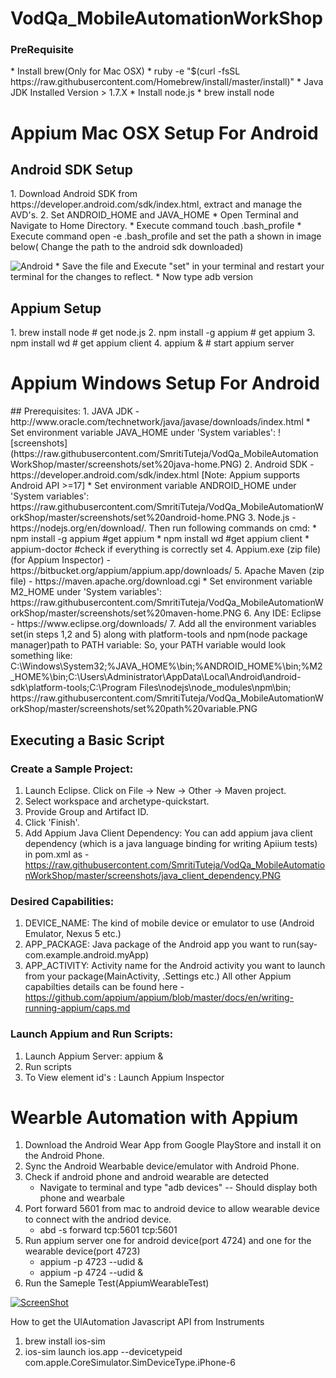 # VodQa_MobileAutomationWorkShop

<h3>PreRequisite</h3>
* Install brew(Only for Mac OSX)
  * ruby -e "$(curl -fsSL https://raw.githubusercontent.com/Homebrew/install/master/install)"
* Java JDK Installed Version > 1.7.X
* Install node.js 
   * brew install node

<h1> Appium Mac OSX Setup For Android</h1>
  <h2> Android SDK Setup </h2>
 1. Download Android SDK from  https://developer.android.com/sdk/index.html, extract and manage the AVD's.
 2. Set ANDROID_HOME and JAVA_HOME
    * Open Terminal and Navigate to Home Directory.
    * Execute command touch .bash_profile
    * Execute command open -e .bash_profile and set the path a shown in image below( Change the path to the android sdk downloaded)
 
![Android](http://i62.tinypic.com/20tgscj.png)
    * Save the file and Execute "set" in your terminal and restart your terminal for the changes to reflect.
    * Now type adb version 
 
 <h2> Appium Setup </h2>
   1. brew install node      # get node.js
   2. npm install -g appium  # get appium
   3. npm install wd         # get appium client
   4. appium &               # start appium server
 

<h1>Appium Windows Setup For Android </h1>
## Prerequisites:
1. JAVA JDK - http://www.oracle.com/technetwork/java/javase/downloads/index.html
    * Set environment variable JAVA_HOME under 'System variables':  ![screenshots](https://raw.githubusercontent.com/SmritiTuteja/VodQa_MobileAutomationWorkShop/master/screenshots/set%20java-home.PNG)
2. Android SDK - https://developer.android.com/sdk/index.html [Note: Appium supports Android API >=17]
     * Set environment variable ANDROID_HOME under 'System variables': https://raw.githubusercontent.com/SmritiTuteja/VodQa_MobileAutomationWorkShop/master/screenshots/set%20android-home.PNG
3. Node.js - https://nodejs.org/en/download/. Then run following commands on cmd:
    * npm install -g appium      #get appium
    * npm install wd    #get appium client
    * appium-doctor     #check if everything is correctly set
4. Appium.exe (zip file) (for Appium Inspector) - https://bitbucket.org/appium/appium.app/downloads/
5. Apache Maven (zip file) - https://maven.apache.org/download.cgi
     * Set environment variable M2_HOME under 'System variables': https://raw.githubusercontent.com/SmritiTuteja/VodQa_MobileAutomationWorkShop/master/screenshots/set%20maven-home.PNG
6. Any IDE: Eclipse - https://www.eclipse.org/downloads/
7. Add all the environment variables set(in steps 1,2 and 5) along with platform-tools and npm(node package manager)path to PATH variable:
So, your PATH variable would look something like:
C:\Windows\System32;%JAVA_HOME%\bin;%ANDROID_HOME%\bin;%M2_HOME%\bin;C:\Users\Administrator\AppData\Local\Android\android-sdk\platform-tools;C:\Program Files\nodejs\node_modules\npm\bin;
https://raw.githubusercontent.com/SmritiTuteja/VodQa_MobileAutomationWorkShop/master/screenshots/set%20path%20variable.PNG


## Executing a Basic Script 
### Create a Sample Project:
1. Launch Eclipse. Click on File -> New -> Other -> Maven project.
2. Select workspace and archetype-quickstart.
3. Provide Group and Artifact ID.
4. Click 'Finish'.
5. Add Appium Java Client Dependency: You can add appium java client dependency (which is a java language binding for writing Apiium tests) in pom.xml as - https://raw.githubusercontent.com/SmritiTuteja/VodQa_MobileAutomationWorkShop/master/screenshots/java_client_dependency.PNG

### Desired Capabilities: 
1. DEVICE_NAME: The kind of mobile device or emulator to use (Android Emulator, Nexus 5 etc.)
2. APP_PACKAGE: Java package of the Android app you want to run(say- com.example.android.myApp)
3. APP_ACTIVITY: Activity name for the Android activity you want to launch from your package(MainActivity, .Settings etc.)
All other Appium capabilties details can be found here - https://github.com/appium/appium/blob/master/docs/en/writing-running-appium/caps.md

### Launch Appium and Run Scripts:
1. Launch Appium Server:  appium &
2. Run scripts
3. To View element id's : Launch Appium Inspector

<h1> Wearble Automation with Appium </h1>

 1. Download the Android Wear App from Google PlayStore and install it on the Android Phone.
 2. Sync the Android Wearbable device/emulator with Android Phone.
 3. Check if android phone and android wearable are detected
    * Navigate to terminal and type "adb devices" -- Should display both phone and wearbale
 4. Port forward 5601 from mac to android device to allow wearable device to connect with the andriod device.
    * abd -s <device-serial-no> forward tcp:5601 tcp:5601
 5. Run appium server one for android device(port 4724) and one for the wearable device(port 4723)
    * appium -p 4723 --udid <wearbale-serial-number> &
    * appium -p 4724 --udid <android-phone-serial-number> &
 6. Run the Sameple Test(AppiumWearableTest)
 
[![ScreenShot](https://i.ytimg.com/vi/ULXhQTyLVIA/0.jpg?time=1439788986539)](https://www.youtube.com/watch?v=ULXhQTyLVIA)


How to get the UIAutomation Javascript API from Instruments

  1. brew install ios-sim
  2. ios-sim launch ios.app --devicetypeid com.apple.CoreSimulator.SimDeviceType.iPhone-6  
